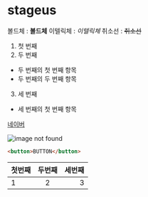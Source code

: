 # stageus

볼드체 : **볼드체**
이텔릭체 : *이텔릭체*
취소선 : ~~취소선~~

1. 첫 번째 
2. 두 번째
- 두 번째의 첫 번째 항목
- 두 번째의 두 번째 항목
3. 세 번째
- 세 번째의 첫 번째 항목

[네이버](https://www.naver.com)

![image not found](./src/index.jpg)

```html
<button>BUTTON</button>
```

|첫번째|두번째|세번째|
|------|:----:|-----:|
|1|2|3|

